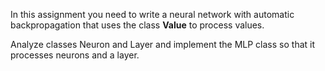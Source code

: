 In this assignment you need to write a neural network with
automatic backpropagation that uses the class **Value** to process values.

Analyze classes Neuron and Layer and
implement the MLP class so that it processes neurons and a layer. 